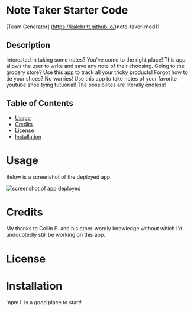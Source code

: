 # Note Taker Starter Code
[Team Generator] (https://kalebritt.github.io/)note-taker-mod11

## Description
Interested in taking some notes?  You've come to the right place!  This app allows the user to write and save any note of their choosing.  Going to the grocery store?  Use this app to track all your tricky products!  Forgot how to tie your shoes?  No worries!  Use this app to take notes of your favorite youtube shoe tying tutuorial!  The possibilites are literally endless!


## Table of Contents

- [Usage](#usage)
- [Credits](#credits)
- [License](#license)
- [Installation](#installation)

# Usage
Below is a screenshot of the deployed app.

![screenshot of app deployed](/assets/screenshot/screenshot-mod11.png)


# Credits
My thanks to Collin P. and his other-wordly knowledge without which I'd undoubtedly still be working on this app.

# License


# Installation 
'npm i' is a good place to start!